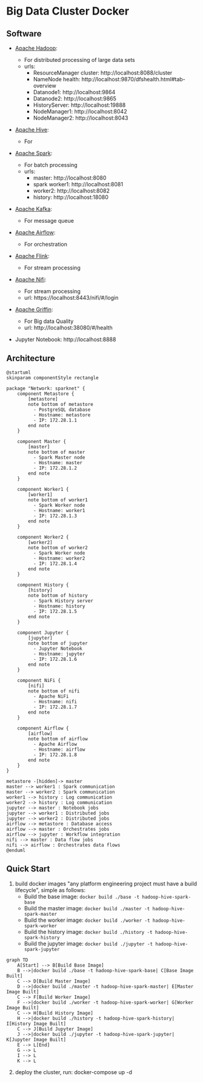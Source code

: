 # Big Data Cluster Docker

## Software

* [Apache Hadoop](https://hadoop.apache.org/):
  * For distributed processing of large data sets 
  * urls:
    * ResourceManager cluster: http://localhost:8088/cluster
    * NameNode health: http://localhost:9870/dfshealth.html#tab-overview
    * Datanode1:        http://localhost:9864
    * Datanode2:        http://localhost:9865
    * HistoryServer:    http://localhost:19888
    * NodeManager1:     http://localhost:8042
    * NodeManager2:     http://localhost:8043

* [Apache Hive](http://hive.apache.org/):
  *  For 
* [Apache Spark](https://spark.apache.org/):
  * For batch processing 
  * urls:
    * master:           http://localhost:8080
    * spark worker1:          http://localhost:8081
    * worker2:          http://localhost:8082
    * history:          http://localhost:18080

* [Apache Kafka](https://kafka.apache.org/):
  * For message queue
* [Apache Airflow](https://airflow.apache.org/): 
  * For orchestration
* [Apache Flink](https://flink.apache.org/):
  * For stream processing

* [Apache Nifi](https://nifi.apache.org/):
  * For stream processing
  * url: https://localhost:8443/nifi/#/login

* [Apache Griffin](https://griffin.apache.org/):
  * For Big data Quality
  * url: http://localhost:38080/#/health


- Jupyter Notebook: http://localhost:8888





## Architecture

``` mermaid
@startuml
skinparam componentStyle rectangle

package "Network: sparknet" {
    component Metastore {
        [metastore]
        note bottom of metastore
          - PostgreSQL database
          - Hostname: metastore
          - IP: 172.28.1.1
        end note
    }

    component Master {
        [master]
        note bottom of master
          - Spark Master node
          - Hostname: master
          - IP: 172.28.1.2
        end note
    }

    component Worker1 {
        [worker1]
        note bottom of worker1
          - Spark Worker node
          - Hostname: worker1
          - IP: 172.28.1.3
        end note
    }

    component Worker2 {
        [worker2]
        note bottom of worker2
          - Spark Worker node
          - Hostname: worker2
          - IP: 172.28.1.4
        end note
    }

    component History {
        [history]
        note bottom of history
          - Spark History server
          - Hostname: history
          - IP: 172.28.1.5
        end note
    }

    component Jupyter {
        [jupyter]
        note bottom of jupyter
          - Jupyter Notebook
          - Hostname: jupyter
          - IP: 172.28.1.6
        end note
    }

    component NiFi {
        [nifi]
        note bottom of nifi
          - Apache NiFi
          - Hostname: nifi
          - IP: 172.28.1.7
        end note
    }

    component Airflow {
        [airflow]
        note bottom of airflow
          - Apache Airflow
          - Hostname: airflow
          - IP: 172.28.1.8
        end note
    }
}

metastore -[hidden]-> master
master --> worker1 : Spark communication
master --> worker2 : Spark communication
worker1 --> history : Log communication
worker2 --> history : Log communication
jupyter --> master : Notebook jobs
jupyter --> worker1 : Distributed jobs
jupyter --> worker2 : Distributed jobs
airflow --> metastore : Database access
airflow --> master : Orchestrates jobs
airflow --> jupyter : Workflow integration
nifi --> master : Data flow jobs
nifi --> airflow : Orchestrates data flows
@enduml

```

## Quick Start
1. build docker images "any platform engineering project must have a build lifecycle", simple as follows:
    - Build the base image:     `docker build ./base -t hadoop-hive-spark-base`
    - Build the master image:   `docker build ./master -t hadoop-hive-spark-master`
    - Build the worker image:   `docker build ./worker -t hadoop-hive-spark-worker`
    - Build the history image:  `docker build ./history -t hadoop-hive-spark-history`
    - Build the jupyter image:  `docker build ./jupyter -t hadoop-hive-spark-jupyter`

``` mermaid
graph TD
    A[Start] --> B[Build Base Image]
    B -->|docker build ./base -t hadoop-hive-spark-base| C[Base Image Built]
    C --> D[Build Master Image]
    D -->|docker build ./master -t hadoop-hive-spark-master| E[Master Image Built]
    C --> F[Build Worker Image]
    F -->|docker build ./worker -t hadoop-hive-spark-worker| G[Worker Image Built]
    C --> H[Build History Image]
    H -->|docker build ./history -t hadoop-hive-spark-history| I[History Image Built]
    C --> J[Build Jupyter Image]
    J -->|docker build ./jupyter -t hadoop-hive-spark-jupyter| K[Jupyter Image Built]
    E --> L[End]
    G --> L
    I --> L
    K --> L

```

2. deploy the cluster, run: docker-compose up -d



